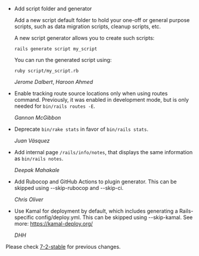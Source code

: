 *   Add script folder and generator

    Add a new script default folder to hold your one-off or general purpose
    scripts, such as data migration scripts, cleanup scripts, etc.

    A new script generator allows you to create such scripts:

      `rails generate script my_script`

    You can run the generated script using:

      `ruby script/my_script.rb`

    *Jerome Dalbert*, *Haroon Ahmed*

*   Enable tracking route source locations only when using routes command. Previously,
    it was enabled in development mode, but is only needed for `bin/rails routes -E`.

    *Gannon McGibbon*

*   Deprecate `bin/rake stats` in favor of `bin/rails stats`.

    *Juan Vásquez*

*   Add internal page `/rails/info/notes`, that displays the same information as `bin/rails notes`.

    *Deepak Mahakale*

*   Add Rubocop and GitHub Actions to plugin generator.
    This can be skipped using --skip-rubocop and --skip-ci.

    *Chris Oliver*

*   Use Kamal for deployment by default, which includes generating a Rails-specific config/deploy.yml.
    This can be skipped using --skip-kamal. See more: https://kamal-deploy.org/

    *DHH*

Please check [7-2-stable](https://github.com/rails/rails/blob/7-2-stable/railties/CHANGELOG.md) for previous changes.
